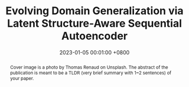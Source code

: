 ---
title:          "Evolving Domain Generalization via Latent Structure-Aware Sequential Autoencoder"
date:           2023-01-05 00:01:00 +0800
selected:       false
pub:            "IEEE Transactions on Pattern Analysis and Machine Intelligence (TPAMI)"
pub_date:       "2023"
abstract: >-
  Cover image is a photo by Thomas Renaud on Unsplash. The abstract of the publication is meant to be a TLDR (very brief summary with 1~2 sentences) of your paper.
cover:          /assets/images/covers/2023_MMD-LSAE.png
authors:
  - Tiexin Qin
  - Shiqi Wang
  - Haoliang Li
links:
  Paper: https://ieeexplore.ieee.org/document/10268347/
  Code: https://github.com/WonderSeven/LSSAE
---
